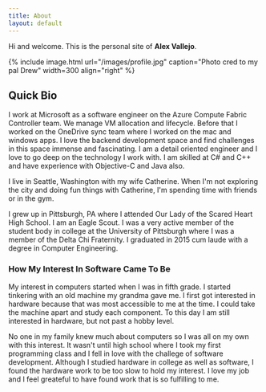 ```yaml
---
title: About
layout: default
---
```

Hi and welcome. This is the personal site of **Alex Vallejo**.

{% include image.html url="/images/profile.jpg" caption="Photo cred to my pal Drew" width=300 align="right" %}

## Quick Bio
I work at Microsoft as a software engineer on the Azure Compute Fabric Controller team. We manage VM allocation and lifecycle. Before that I worked on the OneDrive sync team where I worked on the mac and windows apps. I love the backend development space and find challenges in this space immense and fascinating. I am a detail oriented engineer and I love to go deep on the technology I work with. I am skilled at C# and C++ and have experience with  Objective-C and Java also.

I live in Seattle, Washington with my wife Catherine. When I'm not exploring the city and doing fun things with Catherine, I'm spending time with friends or in the gym.

I grew up in Pittsburgh, PA where I attended Our Lady of the Scared Heart High School. I am an Eagle Scout. I was a very active member of the student body in college at the University of Pittsburgh where I was a member of the Delta Chi Fraternity. I graduated in 2015 cum laude with a degree in Computer Engineering.

### How My Interest In Software Came To Be
My interest in computers started when I was in fifth grade. I started tinkering with an old machine my grandma gave me. I first got interested in hardware because that was most accessible to me at the time. I could take the machine apart and study each component. To this day I am still interested in hardware, but not past a hobby level.

No one in my family knew much about computers so I was all on my own with this interest. It wasn't until high school where I took my first programming class and I fell in love with the challege of software development. Although I studied hardware in college as well as software, I found the hardware work to be too slow to hold my interest. I love my job and I feel greateful to have found work that is so fulfilling to me.

<!--
<h2>Updates</h2>
<div class="updates" style="height: 10em; overflow-y: scroll;">
  <ul>
    <li><i>Month. Year</i> - Add updates in chronological order, such as paper acceptance, talk invitations, internships, etc.</li>
    <li><i>Month. Year</i> - This list is scrollable, with most recent updates at the top.
  </ul>
</div>
-->
